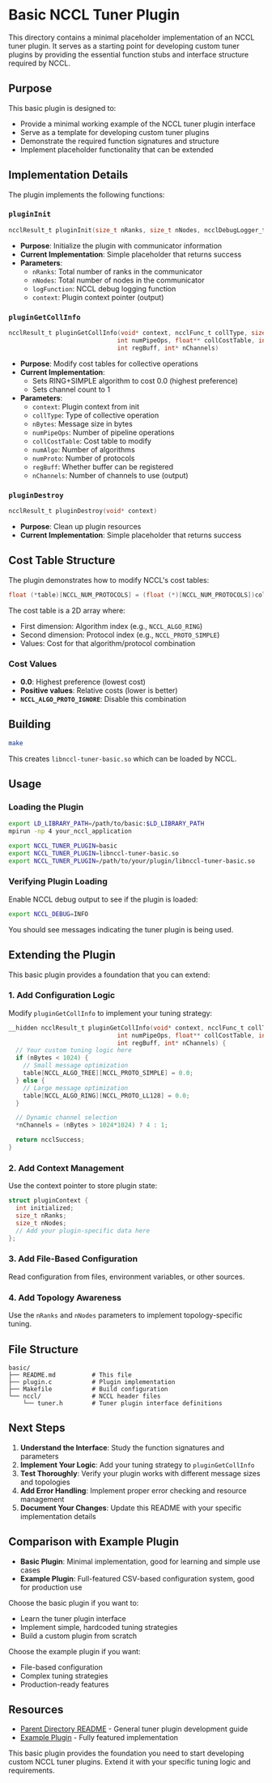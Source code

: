# Basic NCCL Tuner Plugin

This directory contains a minimal placeholder implementation of an NCCL tuner plugin. It serves as a starting point for developing custom tuner plugins by providing the essential function stubs and interface structure required by NCCL.

## Purpose

This basic plugin is designed to:
- Provide a minimal working example of the NCCL tuner plugin interface
- Serve as a template for developing custom tuner plugins
- Demonstrate the required function signatures and structure
- Implement placeholder functionality that can be extended


## Implementation Details

The plugin implements the following functions:

### `pluginInit`
```c
ncclResult_t pluginInit(size_t nRanks, size_t nNodes, ncclDebugLogger_t logFunction, void **context)
```
- **Purpose**: Initialize the plugin with communicator information
- **Current Implementation**: Simple placeholder that returns success
- **Parameters**:
  - `nRanks`: Total number of ranks in the communicator
  - `nNodes`: Total number of nodes in the communicator
  - `logFunction`: NCCL debug logging function
  - `context`: Plugin context pointer (output)

### `pluginGetCollInfo`
```c
ncclResult_t pluginGetCollInfo(void* context, ncclFunc_t collType, size_t nBytes,
                              int numPipeOps, float** collCostTable, int numAlgo, int numProto,
                              int regBuff, int* nChannels)
```
- **Purpose**: Modify cost tables for collective operations
- **Current Implementation**:
  - Sets RING+SIMPLE algorithm to cost 0.0 (highest preference)
  - Sets channel count to 1
- **Parameters**:
  - `context`: Plugin context from init
  - `collType`: Type of collective operation
  - `nBytes`: Message size in bytes
  - `numPipeOps`: Number of pipeline operations
  - `collCostTable`: Cost table to modify
  - `numAlgo`: Number of algorithms
  - `numProto`: Number of protocols
  - `regBuff`: Whether buffer can be registered
  - `nChannels`: Number of channels to use (output)

### `pluginDestroy`
```c
ncclResult_t pluginDestroy(void* context)
```
- **Purpose**: Clean up plugin resources
- **Current Implementation**: Simple placeholder that returns success

## Cost Table Structure

The plugin demonstrates how to modify NCCL's cost tables:

```c
float (*table)[NCCL_NUM_PROTOCOLS] = (float (*)[NCCL_NUM_PROTOCOLS])collCostTable;
```

The cost table is a 2D array where:
- First dimension: Algorithm index (e.g., `NCCL_ALGO_RING`)
- Second dimension: Protocol index (e.g., `NCCL_PROTO_SIMPLE`)
- Values: Cost for that algorithm/protocol combination

### Cost Values
- **0.0**: Highest preference (lowest cost)
- **Positive values**: Relative costs (lower is better)
- **`NCCL_ALGO_PROTO_IGNORE`**: Disable this combination

## Building

```bash
make
```

This creates `libnccl-tuner-basic.so` which can be loaded by NCCL.

## Usage

### Loading the Plugin

```bash
export LD_LIBRARY_PATH=/path/to/basic:$LD_LIBRARY_PATH
mpirun -np 4 your_nccl_application
```

```bash
export NCCL_TUNER_PLUGIN=basic
export NCCL_TUNER_PLUGIN=libnccl-tuner-basic.so
export NCCL_TUNER_PLUGIN=/path/to/your/plugin/libnccl-tuner-basic.so
```

### Verifying Plugin Loading

Enable NCCL debug output to see if the plugin is loaded:

```bash
export NCCL_DEBUG=INFO
```

You should see messages indicating the tuner plugin is being used.

## Extending the Plugin

This basic plugin provides a foundation that you can extend:

### 1. Add Configuration Logic

Modify `pluginGetCollInfo` to implement your tuning strategy:

```c
__hidden ncclResult_t pluginGetCollInfo(void* context, ncclFunc_t collType, size_t nBytes,
                              int numPipeOps, float** collCostTable, int numAlgo, int numProto,
                              int regBuff, int* nChannels) {
  // Your custom tuning logic here
  if (nBytes < 1024) {
    // Small message optimization
    table[NCCL_ALGO_TREE][NCCL_PROTO_SIMPLE] = 0.0;
  } else {
    // Large message optimization
    table[NCCL_ALGO_RING][NCCL_PROTO_LL128] = 0.0;
  }

  // Dynamic channel selection
  *nChannels = (nBytes > 1024*1024) ? 4 : 1;

  return ncclSuccess;
}
```

### 2. Add Context Management

Use the context pointer to store plugin state:

```c
struct pluginContext {
  int initialized;
  size_t nRanks;
  size_t nNodes;
  // Add your plugin-specific data here
};
```

### 3. Add File-Based Configuration

Read configuration from files, environment variables, or other sources.

### 4. Add Topology Awareness

Use the `nRanks` and `nNodes` parameters to implement topology-specific tuning.

## File Structure

```
basic/
├── README.md          # This file
├── plugin.c           # Plugin implementation
├── Makefile           # Build configuration
└── nccl/              # NCCL header files
    └── tuner.h        # Tuner plugin interface definitions
```

## Next Steps

1. **Understand the Interface**: Study the function signatures and parameters
2. **Implement Your Logic**: Add your tuning strategy to `pluginGetCollInfo`
3. **Test Thoroughly**: Verify your plugin works with different message sizes and topologies
4. **Add Error Handling**: Implement proper error checking and resource management
5. **Document Your Changes**: Update this README with your specific implementation details

## Comparison with Example Plugin

- **Basic Plugin**: Minimal implementation, good for learning and simple use cases
- **Example Plugin**: Full-featured CSV-based configuration system, good for production use

Choose the basic plugin if you want to:
- Learn the tuner plugin interface
- Implement simple, hardcoded tuning strategies
- Build a custom plugin from scratch

Choose the example plugin if you want:
- File-based configuration
- Complex tuning strategies
- Production-ready features

## Resources

- [Parent Directory README](../README.md) - General tuner plugin development guide
- [Example Plugin](../example/README.md) - Fully featured implementation

This basic plugin provides the foundation you need to start developing custom NCCL tuner plugins. Extend it with your specific tuning logic and requirements.
